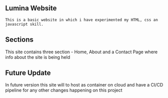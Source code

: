 ## Lumina Website

    This is a basic website in which i have experimented my HTML, css an javascript skill.

## Sections

This site contains three section - Home, About and a Contact Page where info about the site is being held

## Future Update

In future version this site will to host as container on cloud and have a CI/CD pipeline for any other changes happening on this project
